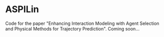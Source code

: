 # ASPILin

Code for the paper "Enhancing Interaction Modeling with Agent Selection and Physical Methods for Trajectory Prediction".
Coming soon...
